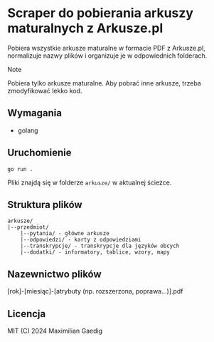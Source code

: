 # Scraper do pobierania arkuszy maturalnych z Arkusze.pl
Pobiera wszystkie arkusze maturalne w formacie PDF z Arkusze.pl, normalizuje nazwy plików i organizuje je w odpowiednich folderach.

> [!NOTE]  
> Pobiera tylko arkusze maturalne. Aby pobrać inne arkusze, trzeba zmodyfikować lekko kod.

## Wymagania
- golang

## Uruchomienie
```shell
go run .
```
Pliki znajdą się w folderze `arkusze/` w aktualnej ścieżce.

## Struktura plików

```
arkusze/
|--przedmiot/
    |--pytania/ - główne arkusze
    |--odpowiedzi/ - karty z odpowiedziami
    |--transkrypcje/ - transkrypcje dla języków obcych
    |--dodatki/ - informatory, tablice, wzory, mapy
```

## Nazewnictwo plików

[rok]-[miesiąc]-[atrybuty (np. rozszerzona, poprawa...)].pdf


## Licencja
MIT (C) 2024 Maximilian Gaedig
